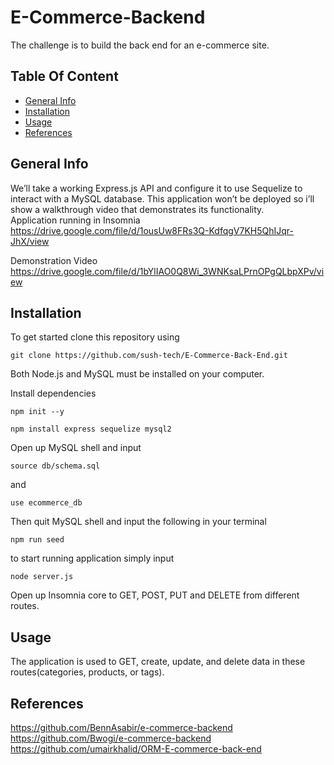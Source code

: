 # E-Commerce-Backend
The challenge is to build the back end for an e-commerce site.

## Table Of Content
* [General Info](#general-info)
* [Installation](#installation)
* [Usage](#usage)
* [References](#References)

## General Info
We’ll take a working Express.js API and configure it to use Sequelize to interact with a MySQL database. This application won’t be deployed so i’ll show a walkthrough video that demonstrates its functionality.<br>
Application running in Insomnia
https://drive.google.com/file/d/1ousUw8FRs3Q-KdfqgV7KH5QhIJqr-JhX/view

Demonstration Video
https://drive.google.com/file/d/1bYlIAO0Q8Wi_3WNKsaLPrnOPgQLbpXPv/view

## Installation
To get started clone this repository using 
<br>
```terminal
git clone https://github.com/sush-tech/E-Commerce-Back-End.git
```
Both Node.js and MySQL must be installed on your computer.

Install dependencies 
```terminal
npm init --y
``` 
```terminal
npm install express sequelize mysql2
```
Open up MySQL shell and input 
```terminal
source db/schema.sql
```
and 
```terminal
use ecommerce_db
```
Then quit MySQL shell and input the following in your terminal
```terminal
npm run seed
```
to start running application simply input 
```terminal
node server.js
```
Open up Insomnia core to GET, POST, PUT and DELETE from different routes.

## Usage
The application is used to GET, create, update, and delete data in these routes(categories, products, or tags).


## References
https://github.com/BennAsabir/e-commerce-backend
https://github.com/Bwogi/e-commerce-backend
https://github.com/umairkhalid/ORM-E-commerce-back-end
